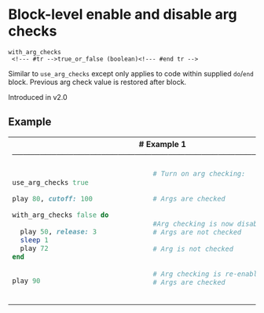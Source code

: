 # Block-level enable and disable arg checks

```
with_arg_checks 
 <!--- #tr -->true_or_false (boolean)<!--- #end tr -->
```


Similar to `use_arg_checks` except only applies to code within supplied `do`/`end` block. Previous arg check value is restored after block.

Introduced in v2.0

## Example

<table class="examples">
<tr>
<th colspan="2" class="even head"># Example 1 ──────────────────────────────────────────────────────</th>
</tr>
<tr>
<td class="even">

```ruby

use_arg_checks true

play 80, cutoff: 100

with_arg_checks false do
 
  play 50, release: 3
  sleep 1
  play 72            
end


play 90



```

</td>
<td class="even">

<!--- #tr -->
```ruby
# Turn on arg checking:
 
 
# Args are checked
 
 
#Arg checking is now disabled
# Args are not checked
 
# Arg is not checked
 
 
# Arg checking is re-enabled
# Args are checked



```
<!--- #end tr -->

</td>
</tr>
</table>


